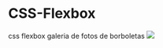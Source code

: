 # CSS-Flexbox
css flexbox galeria de fotos de borboletas 
<img src="https://github.com/giannycabral/CSS-Flexbox/assets/111747423/6fd8e6c7-913a-4ce1-b143-e985b2958249">
